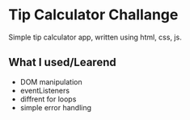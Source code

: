 # Tip Calculator Challange

Simple tip calculator app, written using html, css, js.

## What I used/Learend

- DOM manipulation
- eventListeners
- diffrent for loops
- simple error handling
